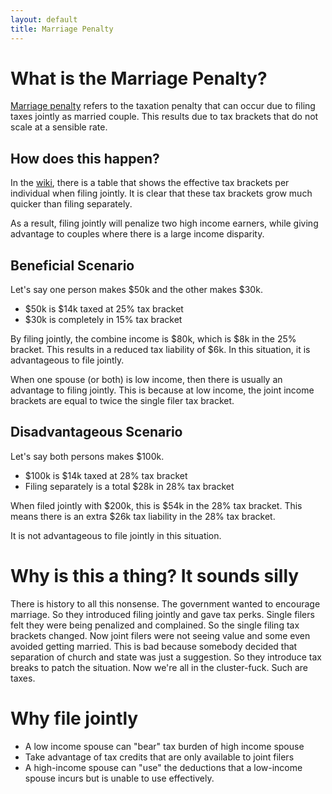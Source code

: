 ```yaml
---
layout: default
title: Marriage Penalty
---
```

# What is the Marriage Penalty?
[Marriage penalty](https://en.wikipedia.org/wiki/Marriage_penalty) refers to the taxation
penalty that can occur due to filing taxes jointly as married couple.
This results due to tax brackets that do not scale at a sensible rate.

## How does this happen?
In the [wiki](https://en.wikipedia.org/wiki/Marriage_penalty), there is a table that shows the
effective tax brackets per individual when filing jointly.
It is clear that these tax brackets grow much quicker than filing separately.

As a result, filing jointly will penalize two high income earners, while giving advantage to couples
where there is a large income disparity.

## Beneficial Scenario
Let's say one person makes $50k and the other makes $30k.
- $50k is $14k taxed at 25% tax bracket
- $30k is completely in 15% tax bracket

By filing jointly, the combine income is $80k, which is $8k in the 25% bracket.
This results in a reduced tax liability of $6k.
In this situation, it is advantageous to file jointly.

When one spouse (or both) is low income, then there is usually an advantage to filing jointly.
This is because at low income, the joint income brackets are equal to twice the single filer tax
bracket.

## Disadvantageous Scenario
Let's say both persons makes $100k.
- $100k is $14k taxed at 28% tax bracket
- Filing separately is a total $28k in 28% tax bracket

When filed jointly with $200k, this is $54k in the 28% tax bracket.
This means there is an extra $26k tax liability in the 28% tax bracket.

It is not advantageous to file jointly in this situation.

# Why is this a thing? It sounds silly
There is history to all this nonsense.
The government wanted to encourage marriage.
So they introduced filing jointly and gave tax perks.
Single filers felt they were being penalized and complained.
So the single filing tax brackets changed.
Now joint filers were not seeing value and some even avoided getting married.
This is bad because somebody decided that separation of church and state was just a suggestion.
So they introduce tax breaks to patch the situation.
Now we're all in the cluster-fuck.
Such are taxes.

# Why file jointly
- A low income spouse can "bear" tax burden of high income spouse
- Take advantage of tax credits that are only available to joint filers
- A high-income spouse can "use" the deductions that a low-income spouse incurs but is unable to use
    effectively.
